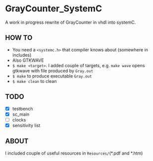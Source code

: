 # GrayCounter_SystemC

A work in progress rewrite of GrayCounter in vhdl into systemC.

## HOW TO

- You need a `<systemc.h>` that compiler knows about (somewhere in includes)
- Also GTKWAVE
- `$ make <target>`. I added couple of targets, e.g. `make wave` opens gtkwave with file produced by `Gray.out`
- `$ make` to produce executable `Gray.out`
- `$ make clean` to clean

## TODO

- [x] testbench
- [x] sc_main
- [ ] clocks
- [x] sensitivity list

## ABOUT

I included couple of useful resources in `Resources/`(*.pdf and *.htm)
